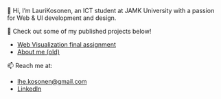 👋 Hi, I’m LauriKosonen, an ICT student at JAMK University with a passion for Web & UI development and design.

🚀 Check out some of my published projects below!
- [Web Visualization final assignment](https://laurikosonen.github.io/Web-Visualization/final%20assignment/index.html)
- [About me (old)](https://student.labranet.jamk.fi/~AB7344/web_tekniikat/harjoitustyo/)

📫 Reach me at:
- lhe.kosonen@gmail.com
- [LinkedIn](https://www.linkedin.com/in/lauri-kosonen-090643263/)


<!---
LauriKosonen/LauriKosonen is a ✨ special ✨ repository because its `README.md` (this file) appears on your GitHub profile.
You can click the Preview link to take a look at your changes.
--->
